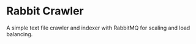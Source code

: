 # Rabbit Crawler
A simple text file crawler and indexer with RabbitMQ for scaling and load balancing.
